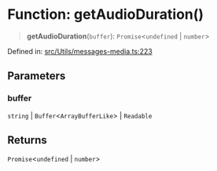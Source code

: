 # Function: getAudioDuration()

> **getAudioDuration**(`buffer`): `Promise`\<`undefined` \| `number`\>

Defined in: [src/Utils/messages-media.ts:223](https://github.com/Fokusdotid/bail/blob/3bcafd64e13ba51a595ace0ee7bd2c9c52ab1814/src/Utils/messages-media.ts#L223)

## Parameters

### buffer

`string` | `Buffer`\<`ArrayBufferLike`\> | `Readable`

## Returns

`Promise`\<`undefined` \| `number`\>
